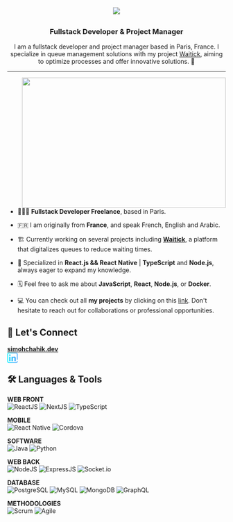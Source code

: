 <h1 align="center">
    <img src="https://readme-typing-svg.herokuapp.com/?lines=Hi+there!+👋🏽;I'm+Si Mohamed+CHAHIK!;Nice+to+meet+you!+🙂&center=true&size=30&color=29d2a">
</h1>
<h3 align="center">Fullstack Developer & Project Manager</h3>

<p align="center">I am a fullstack developer and project manager based in Paris, France. I specialize in queue management solutions with my project <a href="https://www.waitick.fr">Waitick</a>, aiming to optimize processes and offer innovative solutions. 🚀</p>

---

<img align="right" width="470px" height="300px" src="https://media.giphy.com/media/Ah3zHH7hvsSB2/giphy.gif">

- 👨🏽‍💻   **Fullstack Developer Freelance**, based in Paris.

- 🇫🇷   I am originally from **France**, and speak French, English and Arabic.

- 🏗️   Currently working on several projects including **[Waitick](https://www.waitick.fr)**, a platform that digitalizes queues to reduce waiting times.

- 🎯   Specialized in **React.js && React Native** | **TypeScript** and **Node.js**, always eager to expand my knowledge.

- 🗓   Feel free to ask me about **JavaScript**, **React**, **Node.js**, or **Docker**.

- 💻   You can check out all **my projects** by clicking on this [link](https://github.com/MohamedChahik?tab=repositories). Don't hesitate to reach out for collaborations or professional opportunities.

<h2>📲 Let's Connect</h2>
<a href="https://simohchahik.dev">
  <strong>simohchahik.dev</strong>
</a>
<br/>
<a href="https://fr.linkedin.com/in/mohamed-chahik-522ba4171">
  <img align="left" alt="LinkedIn" height="24px" src="https://raw.githubusercontent.com/MohamedChahik/MohamedChahik/main/linkedin.png" />
</a>
<br/>

<h2>🛠 Languages & Tools</h2>
<p align="left">
  <!-- WEB FRONT -->
  <strong>WEB FRONT</strong><br/>
  <img height="35" width="50" src="https://cdn.jsdelivr.net/gh/devicons/devicon/icons/react/react-original.svg" alt="ReactJS"/>
  <img height="35" width="50" src="https://cdn.jsdelivr.net/gh/devicons/devicon/icons/nextjs/nextjs-original.svg" alt="NextJS"/>
  <img height="35" width="50" src="https://cdn.jsdelivr.net/gh/devicons/devicon/icons/typescript/typescript-plain.svg" alt="TypeScript"/>

  <!-- MOBILE -->
  <strong>MOBILE</strong><br/>
  <img height="35" width="50" src="https://cdn.jsdelivr.net/gh/devicons/devicon/icons/react/react-original.svg" alt="React Native"/>
  <img height="35" width="50" src="https://cdn.jsdelivr.net/gh/devicons/devicon/icons/apachecordova/apachecordova-original.svg" alt="Cordova"/>

  <!-- SOFTWARE -->
  <strong>SOFTWARE</strong><br/>
  <img height="35" width="50" src="https://cdn.jsdelivr.net/gh/devicons/devicon/icons/java/java-original.svg" alt="Java"/>
  <img height="35" width="50" src="https://cdn.jsdelivr.net/gh/devicons/devicon/icons/python/python-original.svg" alt="Python"/>

  <!-- WEB BACK -->
  <strong>WEB BACK</strong><br/>
  <img height="35" width="50" src="https://cdn.jsdelivr.net/gh/devicons/devicon/icons/nodejs/nodejs-original.svg" alt="NodeJS"/>
  <img height="35" width="50" src="https://cdn.jsdelivr.net/gh/devicons/devicon/icons/express/express-original.svg" alt="ExpressJS"/>
  <img height="35" width="50" src="https://cdn.jsdelivr.net/gh/devicons/devicon/icons/socketio/socketio-original.svg" alt="Socket.io"/>

  <!-- DATABASE -->
  <strong>DATABASE</strong><br/>
  <img height="35" width="50" src="https://cdn.jsdelivr.net/gh/devicons/devicon/icons/postgresql/postgresql-plain-wordmark.svg" alt="PostgreSQL"/>
  <img height="35" width="50" src="https://cdn.jsdelivr.net/gh/devicons/devicon/icons/mysql/mysql-original.svg" alt="MySQL"/>
  <img height="35" width="50" src="https://cdn.jsdelivr.net/gh/devicons/devicon/icons/mongodb/mongodb-original.svg" alt="MongoDB"/>
  <img height="35" width="50" src="https://cdn.jsdelivr.net/gh/devicons/devicon/icons/graphql/graphql-plain.svg" alt="GraphQL"/>

  <!-- METHODOLOGIES -->
  <strong>METHODOLOGIES</strong><br/>
  <img height="35" width="50" src="https://cdn.jsdelivr.net/gh/devicons/devicon/icons/scrum/scrum-original.svg" alt="Scrum"/>
  <img height="35" width="50" src="https://cdn.jsdelivr.net/gh/devicons/devicon/icons/agile/agile-original.svg" alt="Agile"/>
</p>


</br>
